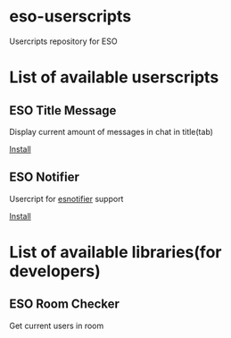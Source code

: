 # eso-userscripts
Usercripts repository for ESO
# List of available userscripts
## ESO Title Message
Display current amount of messages in chat in title(tab)

[Install](https://github.com/tttooottt/eso-userscripts/raw/master/title-message/title-message.user.js)
## ESO Notifier
Usercript for [esnotifier](https://github.com/questionableprofile/esnotifier) support

[Install](https://github.com/tttooottt/eso-userscripts/raw/master/notifier/notifier.user.js)
# List of available libraries(for developers)
## ESO Room Checker
Get current users in room
